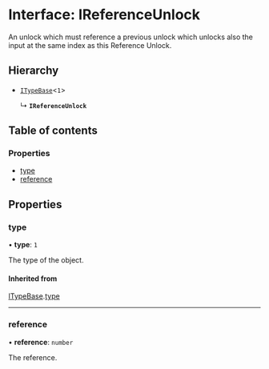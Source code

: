 # Interface: IReferenceUnlock

An unlock which must reference a previous unlock which unlocks
also the input at the same index as this Reference Unlock.

## Hierarchy

- [`ITypeBase`](ITypeBase.md)<``1``\>

  ↳ **`IReferenceUnlock`**

## Table of contents

### Properties

- [type](IReferenceUnlock.md#type)
- [reference](IReferenceUnlock.md#reference)

## Properties

### type

• **type**: ``1``

The type of the object.

#### Inherited from

[ITypeBase](ITypeBase.md).[type](ITypeBase.md#type)

___

### reference

• **reference**: `number`

The reference.
